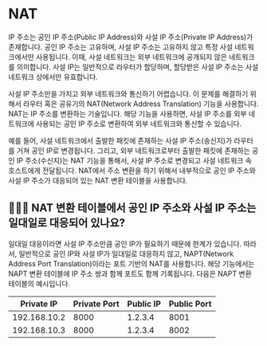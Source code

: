 # NAT

IP 주소는 공인 IP 주소(Public IP Address)와 사설 IP 주소(Private IP Address)가 존재합니다. 공인 IP 주소는 고유하며, 사설 IP 주소는 고유하지 않고 특정 사설 네트워크에서만 사용됩니다. 이때, 사설 네트워크는 외부 네트워크에 공개되지 않은 네트워크를 의미합니다. 사설 IP는 일반적으로 라우터가 할당하며, 할당받은 사설 IP 주소는 사설 네트워크 상에서만 유효합니다.

사설 IP 주소만을 가지고 외부 네트워크와 통신하기 어렵습니다. 이 문제를 해결하기 위해서 라우터 혹은 공유기의 NAT(Network Address Translation) 기능을 사용합니다. NAT는 IP 주소를 변환하는 기술입니다. 해당 기능을 사용하면, 사설 IP 주소를 외부 네트워크에 사용되는 공인 IP 주소로 변환하여 외부 네트워크와 통신할 수 있습니다.

예를 들어, 사설 네트워크에서 출발한 패킷에 존재하는 사설 IP 주소(송신지)가 라우터를 거쳐 공인 IP로 변경됩니다. 그리고, 외부 네트워크로부터 출발한 패킷에 존재하는 공인 IP 주소(수신지)는 NAT 기능을 통해서, 사설 IP 주소로 변경되고 사설 네트워크 속 호스트에게 전달됩니다. NAT에서 주소 변환을 하기 위해서 내부적으로 공인 IP 주소와 사설 IP 주소가 대응되어 있는 NAT 변환 테이블을 사용합니다.

## 🤷🏻‍♂️ NAT 변환 테이블에서 공인 IP 주소와 사설 IP 주소는 일대일로 대응되어 있나요?

일대일 대응이라면 사설 IP 주소만큼 공인 IP가 필요하기 때문에 한계가 있습니다. 따라서, 일반적으로 공인 IP와 사설 IP가 일대일로 대응하지 않고, NAPT(Network Address Port Translation)이라는 포트 기반의 NAT를 사용합니다. 해당 기능에서는 NAPT 변환 테이블에 IP 주소 쌍과 함께 포트도 함께 기록됩니다. 다음은 NAPT 변환 테이블의 예시입니다.

| Private IP | Private Port | Public IP | Public Port |
|------------|--------------|-----------|-------------|
| 192.168.10.2 | 8000 | 1.2.3.4 | 8001 |
| 192.168.10.3 | 8000 | 1.2.3.4 | 8002 |

